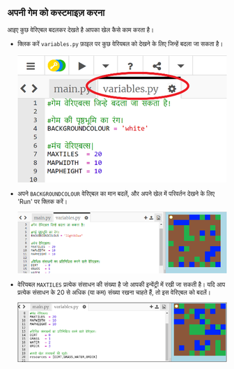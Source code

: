 ## अपनी गेम को कस्टमाइज़ करना

आइए कुछ वेरिएबल बदलकर देखते है आपका खेल कैसे काम करता है।

+ क्लिक करें `variables.py` फ़ाइल पर कुछ वेरियबल को देखने के लिए जिन्हें बदला जा सकता है।
    
    ![स्क्रीनशॉट](images/craft-variables.png)

+ अपने `BACKGROUNDCOLOUR` वेरिएबल का मान बदलें, और अपने खेल में परिवर्तन देखने के लिए 'Run' पर क्लिक करें।
    
    ![स्क्रीनशॉट](images/craft-background.png)

+ वेरियबल `MAXTILES` प्रत्येक संसाधन की संख्या है जो आपकी इन्वेंट्री में रखी जा सकती है। यदि आप प्रत्येक संसाधन के 20 से अधिक (या कम) संख्या रखना चाहते हैं, तो इस वेरिएबल को बदलें।
    
    ![स्क्रीनशॉट](images/craft-maxtiles.png)